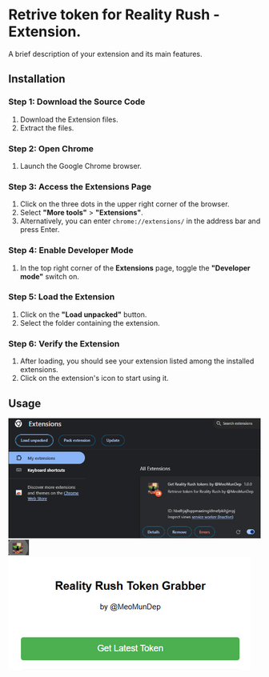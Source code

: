 # Retrive token for Reality Rush - Extension.

A brief description of your extension and its main features.

## Installation

### Step 1: Download the Source Code

1. Download the Extension files.
2. Extract the files.

### Step 2: Open Chrome

1. Launch the Google Chrome browser.

### Step 3: Access the Extensions Page

1. Click on the three dots in the upper right corner of the browser.
2. Select **"More tools"** > **"Extensions"**.
3. Alternatively, you can enter `chrome://extensions/` in the address bar and press Enter.

### Step 4: Enable Developer Mode

1. In the top right corner of the **Extensions** page, toggle the **"Developer mode"** switch on.

### Step 5: Load the Extension

1. Click on the **"Load unpacked"** button.
2. Select the folder containing the extension.

### Step 6: Verify the Extension

1. After loading, you should see your extension listed among the installed extensions.
2. Click on the extension's icon to start using it.

## Usage


![alt text](image.png)
![alt text](image-2.png)
![alt text](image-1.png)


